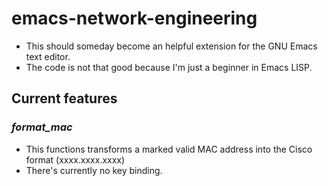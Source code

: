 # emacs-network-engineering
- This should someday become an helpful extension for the GNU Emacs text editor.
- The code is not that good because I'm just a beginner in Emacs LISP.

## Current features
### *format_mac*
- This functions transforms a marked valid MAC address into the Cisco format (xxxx.xxxx.xxxx)
- There's currently no key binding.
